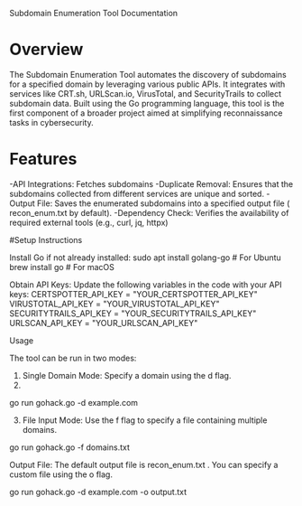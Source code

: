 Subdomain Enumeration Tool Documentation


# Overview


The Subdomain Enumeration Tool automates the discovery of subdomains for a specified domain by leveraging various public APIs. It integrates with services like CRT.sh, URLScan.io, VirusTotal, and SecurityTrails to collect subdomain data. Built using the Go programming language, this tool is the first component of a broader project aimed at simplifying reconnaissance tasks in cybersecurity.

# Features


   
-API Integrations: Fetches subdomains 
-Duplicate Removal: Ensures that the subdomains collected from different
services are unique and sorted.
-Output File: Saves the enumerated subdomains into a specified output file
( recon_enum.txt by default).
-Dependency Check: Verifies the availability of required external tools (e.g.,
curl, jq, httpx)



#Setup Instructions


   
  Install Go if not already installed:
sudo apt install golang-go # For Ubuntu
brew install go # For macOS

 Obtain API Keys:
Update the following variables in the code with your API keys:
CERTSPOTTER_API_KEY = "YOUR_CERTSPOTTER_API_KEY"
VIRUSTOTAL_API_KEY = "YOUR_VIRUSTOTAL_API_KEY"
SECURITYTRAILS_API_KEY = "YOUR_SECURITYTRAILS_API_KEY"
URLSCAN_API_KEY = "YOUR_URLSCAN_API_KEY"


 Usage

 
The tool can be run in two modes:

1. Single Domain Mode: Specify a domain using the d flag.
2. 
go run gohack.go -d example.com

3. File Input Mode: Use the f flag to specify a file containing multiple
domains.

go run gohack.go -f domains.txt

Output File: The default output file is recon_enum.txt . You can specify a
custom file using the o flag.

go run gohack.go -d example.com -o output.txt
